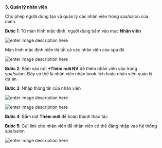 **3. Quản lý nhân viên**

Cho phép người dùng tạo và quản lý các nhân viên  trong spa/salon của mình.

**Bước 1**: Từ màn hình mặc định, người dùng bấm vào mục **Nhân viên**

![enter image description here](https://chatbizfly.mediacdn.vn/2023/02/21/chatbot/img_z26jpg1676964624.jpg)

Màn hình mặc định hiển thị tất cả các nhân viên của spa đó

![enter image description here](https://chatbizfly.mediacdn.vn/2023/02/21/chatbot/img_z27jpg1676965811.jpg)

**Bước 2**: Bấm vào nút **+Thêm mới NV** để thêm nhân viên vào trong spa/salon. Đây có thể là nhân viên nhận book lịch hoặc nhân viên quản lý dự án.

**Bước 3**:  Nhập thông tin của nhân viên

![enter image description here](https://chatbizfly.mediacdn.vn/2023/02/21/chatbot/img_z28jpg1676966000.jpg)

![enter image description here](https://chatbizfly.mediacdn.vn/2023/02/21/chatbot/img_z30jpg1676966184.jpg)

**Bước 4**: Bấm nút **Thêm mới** để hoàn thành thao tác

**Bước 5**: Gửi link cho nhân viên để nhân viên có thể đăng nhập vào hệ thống spa/salon

![enter image description here](https://chatbizfly.mediacdn.vn/2023/02/21/chatbot/img_z29jpg1676966066.jpg)




